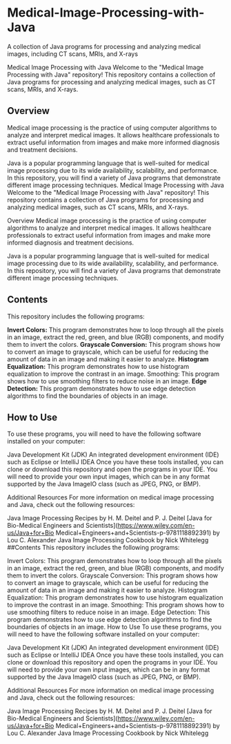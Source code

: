 # Medical-Image-Processing-with-Java
A collection of Java programs for processing and analyzing medical images, including CT scans, MRIs, and X-rays

Medical Image Processing with Java
Welcome to the "Medical Image Processing with Java" repository! This repository contains a collection of Java programs for processing and analyzing medical images, such as CT scans, MRIs, and X-rays.

## Overview
Medical image processing is the practice of using computer algorithms to analyze and interpret medical images. It allows healthcare professionals to extract useful information from images and make more informed diagnosis and treatment decisions.

Java is a popular programming language that is well-suited for medical image processing due to its wide availability, scalability, and performance. In this repository, you will find a variety of Java programs that demonstrate different image processing techniques.
Medical Image Processing with Java
Welcome to the "Medical Image Processing with Java" repository! This repository contains a collection of Java programs for processing and analyzing medical images, such as CT scans, MRIs, and X-rays.

Overview
Medical image processing is the practice of using computer algorithms to analyze and interpret medical images. It allows healthcare professionals to extract useful information from images and make more informed diagnosis and treatment decisions.

Java is a popular programming language that is well-suited for medical image processing due to its wide availability, scalability, and performance. In this repository, you will find a variety of Java programs that demonstrate different image processing techniques.

## Contents
This repository includes the following programs:

**Invert Colors:** This program demonstrates how to loop through all the pixels in an image, extract the red, green, and blue (RGB) components, and modify them to invert the colors.
**Grayscale Conversion:** This program shows how to convert an image to grayscale, which can be useful for reducing the amount of data in an image and making it easier to analyze.
**Histogram Equalization:** This program demonstrates how to use histogram equalization to improve the contrast in an image.
Smoothing: This program shows how to use smoothing filters to reduce noise in an image.
**Edge Detection:** This program demonstrates how to use edge detection algorithms to find the boundaries of objects in an image.
## How to Use
To use these programs, you will need to have the following software installed on your computer:

Java Development Kit (JDK)
An integrated development environment (IDE) such as Eclipse or IntelliJ IDEA
Once you have these tools installed, you can clone or download this repository and open the programs in your IDE. You will need to provide your own input images, which can be in any format supported by the Java ImageIO class (such as JPEG, PNG, or BMP).

Additional Resources
For more information on medical image processing and Java, check out the following resources:

Java Image Processing Recipes by H. M. Deitel and P. J. Deitel
[Java for Bio-Medical Engineers and Scientists](https://www.wiley.com/en-us/Java+for+Bio Medical+Engineers+and+Scientists-p-9781118892391) by Lou C. Alexander
Java Image Processing Cookbook by Nick Whitelegg 
##Contents
This repository includes the following programs:

Invert Colors: This program demonstrates how to loop through all the pixels in an image, extract the red, green, and blue (RGB) components, and modify them to invert the colors.
Grayscale Conversion: This program shows how to convert an image to grayscale, which can be useful for reducing the amount of data in an image and making it easier to analyze.
Histogram Equalization: This program demonstrates how to use histogram equalization to improve the contrast in an image.
Smoothing: This program shows how to use smoothing filters to reduce noise in an image.
Edge Detection: This program demonstrates how to use edge detection algorithms to find the boundaries of objects in an image.
How to Use
To use these programs, you will need to have the following software installed on your computer:

Java Development Kit (JDK)
An integrated development environment (IDE) such as Eclipse or IntelliJ IDEA
Once you have these tools installed, you can clone or download this repository and open the programs in your IDE. You will need to provide your own input images, which can be in any format supported by the Java ImageIO class (such as JPEG, PNG, or BMP).

Additional Resources
For more information on medical image processing and Java, check out the following resources:

Java Image Processing Recipes by H. M. Deitel and P. J. Deitel
[Java for Bio-Medical Engineers and Scientists](https://www.wiley.com/en-us/Java+for+Bio Medical+Engineers+and+Scientists-p-9781118892391) by Lou C. Alexander
Java Image Processing Cookbook by Nick Whitelegg
